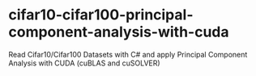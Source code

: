 # cifar10-cifar100-principal-component-analysis-with-cuda
Read Cifar10/Cifar100 Datasets with C# and apply Principal Component Analysis with CUDA (cuBLAS and cuSOLVER)
